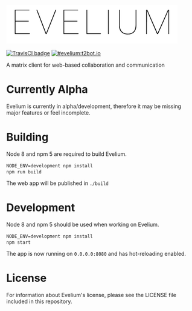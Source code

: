 ![Evelium](/logos/name-0.5x-light.png)

[![TravisCI badge](https://travis-ci.org/turt2live/evelium.svg?branch=master)](https://travis-ci.org/turt2live/evelium)
[![#evelium:t2bot.io](https://img.shields.io/badge/matrix-%23evelium:t2bot.io-brightgreen.svg)](https://matrix.to/#/#evelium:t2bot.io)

A matrix client for web-based collaboration and communication

# Currently Alpha

Evelium is currently in alpha/development, therefore it may be missing major features or feel incomplete.

# Building

Node 8 and npm 5 are required to build Evelium.

```
NODE_ENV=development npm install
npm run build
```

The web app will be published in `./build`

# Development

Node 8 and npm 5 should be used when working on Evelium.

```
NODE_ENV=development npm install
npm start
```

The app is now running on `0.0.0.0:8080` and has hot-reloading enabled.

# License

For information about Evelium's license, please see the LICENSE file included in this repository.
